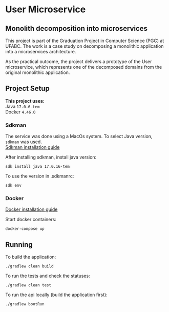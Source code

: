 # User Microservice
## Monolith decomposition into microservices
This project is part of the Graduation Project in Computer Science (PGC) at UFABC.
The work is a case study on decomposing a monolithic application into a microservices architecture.

As the practical outcome, the project delivers a prototype of the User microservice, 
which represents one of the decomposed domains from the original monolithic application.

## Project Setup
**This project uses:**\
Java `17.0.6-tem` \
Docker `4.46.0`

### Sdkman
The service was done using a MacOs system. 
To select Java version, `sdkman` was used. \
[Sdkman installation guide](https://sdkman.io/install/) 

After installing sdkman, install java version:
```
sdk install java 17.0.16-tem
```

To use the version in .sdkmanrc:
```
sdk env
```

### Docker

[Docker installation guide](https://docs.docker.com/get-started/)

Start docker containers:
```
docker-compose up
```

## Running

To build the application:
```
./gradlew clean build
```

To run the tests and check the statuses:
```
./gradlew clean test
```

To run the api locally (build the application first):
```
./gradlew bootRun
```

